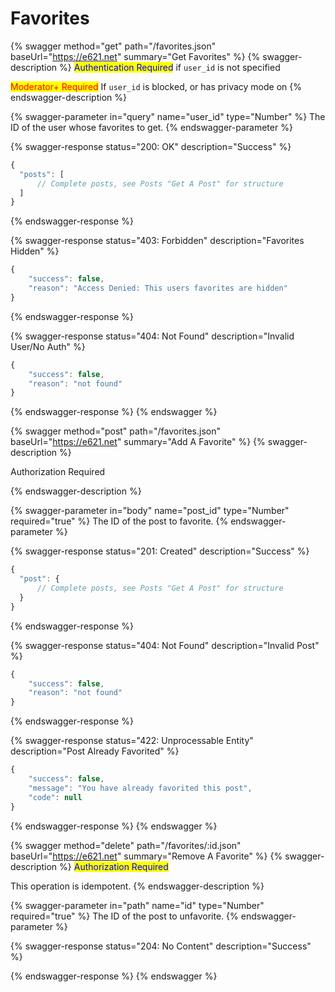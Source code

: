 # Favorites

{% swagger method="get" path="/favorites.json" baseUrl="https://e621.net" summary="Get Favorites" %}
{% swagger-description %}
<mark style="color:blue;">Authentication Required</mark> if `user_id` is not specified

<mark style="color:red;">Moderator+ Required</mark> If `user_id` is blocked, or has privacy mode on
{% endswagger-description %}

{% swagger-parameter in="query" name="user_id" type="Number" %}
The ID of the user whose favorites to get.
{% endswagger-parameter %}

{% swagger-response status="200: OK" description="Success" %}
```javascript
{
  "posts": [
      // Complete posts, see Posts "Get A Post" for structure
  ]
}
```
{% endswagger-response %}

{% swagger-response status="403: Forbidden" description="Favorites Hidden" %}
```javascript
{
    "success": false,
    "reason": "Access Denied: This users favorites are hidden"
}
```
{% endswagger-response %}

{% swagger-response status="404: Not Found" description="Invalid User/No Auth" %}
```javascript
{
    "success": false,
    "reason": "not found"
}
```
{% endswagger-response %}
{% endswagger %}

{% swagger method="post" path="/favorites.json" baseUrl="https://e621.net" summary="Add A Favorite" %}
{% swagger-description %}
<mark style="color:blue;">

Authorization Required

</mark>
{% endswagger-description %}

{% swagger-parameter in="body" name="post_id" type="Number" required="true" %}
The ID of the post to favorite.
{% endswagger-parameter %}

{% swagger-response status="201: Created" description="Success" %}
```javascript
{
  "post": {
      // Complete posts, see Posts "Get A Post" for structure
  }
}
```
{% endswagger-response %}

{% swagger-response status="404: Not Found" description="Invalid Post" %}
```javascript
{
    "success": false,
    "reason": "not found"
}
```
{% endswagger-response %}

{% swagger-response status="422: Unprocessable Entity" description="Post Already Favorited" %}
```javascript
{
    "success": false,
    "message": "You have already favorited this post",
    "code": null
}
```


{% endswagger-response %}
{% endswagger %}

{% swagger method="delete" path="/favorites/:id.json" baseUrl="https://e621.net" summary="Remove A Favorite" %}
{% swagger-description %}
<mark style="color:blue;">Authorization Required</mark>

This operation is idempotent.
{% endswagger-description %}

{% swagger-parameter in="path" name="id" type="Number" required="true" %}
The ID of the post to unfavorite.
{% endswagger-parameter %}

{% swagger-response status="204: No Content" description="Success" %}

{% endswagger-response %}
{% endswagger %}
